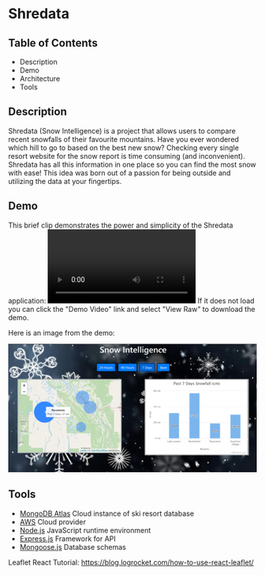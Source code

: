 # Shredata

## Table of Contents
- Description
- Demo
- Architecture
- Tools

## Description
Shredata (Snow Intelligence) is a project that allows users to compare recent snowfalls of their favourite mountains. Have you ever wondered which hill to go to based on the best new snow? Checking every single resort website for the snow report is time consuming (and inconvenient). Shredata has all this information in one place so you can find the most snow with ease! This idea was born out of a passion for being outside and utilizing the data at your fingertips.

## Demo
This brief clip demonstrates the power and simplicity of the Shredata application:
![Demo Video](https://github.com/mchadds/Shredata/blob/master/imgs/Shredata%20Demo.mp4)
If it does not load you can click the "Demo Video" link and select "View Raw" to download the demo.

Here is an image from the demo: 

![Screenshot](https://github.com/mchadds/Shredata/blob/master/imgs/Screenshot.PNG)


## Tools
- [MongoDB Atlas](https://www.mongodb.com/cloud/atlas) Cloud instance of ski resort database
- [AWS](https://aws.amazon.com/) Cloud provider
- [Node.js](https://nodejs.org/en/) JavaScript runtime environment
- [Express.js](https://expressjs.com/) Framework for API
- [Mongoose.js](https://mongoosejs.com/) Database schemas


Leaflet React Tutorial: 
https://blog.logrocket.com/how-to-use-react-leaflet/
